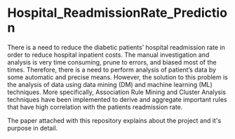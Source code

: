 # Hospital_ReadmissionRate_Prediction
There is a need to reduce the diabetic patients’ hospital readmission rate in order to reduce hospital inpatient costs. The manual investigation and analysis is very time consuming, prune to errors, and biased most of the times. Therefore, there is a need to  perform analysis of patient’s data by some automatic and precise means. However, the solution to this problem is the analysis of  data using data mining (DM) and machine learning (ML) techniques. More specifically, Association Rule Mining and Cluster Analysis techniques have been implemented to derive and aggregate important rules that have high correlation with the patients readmission rate.

The paper attached with this repository explains about the project and it's purpose in detail.
